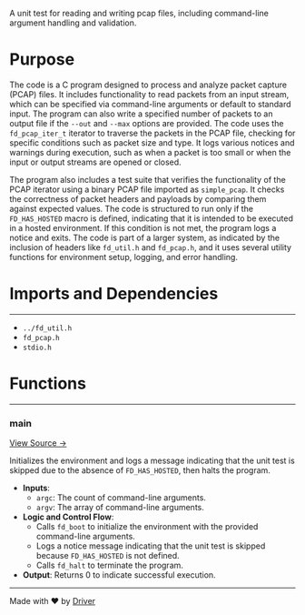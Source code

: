<!--------------------------------------------------------------------------------->
<!-- IMPORTANT: This file is auto-generated by Driver (https://driver.ai). -------->
<!-- Manual edits may be overwritten on future commits. --------------------------->
<!--------------------------------------------------------------------------------->

A unit test for reading and writing pcap files, including command-line argument handling and validation.

# Purpose
The code is a C program designed to process and analyze packet capture (PCAP) files. It includes functionality to read packets from an input stream, which can be specified via command-line arguments or default to standard input. The program can also write a specified number of packets to an output file if the `--out` and `--max` options are provided. The code uses the `fd_pcap_iter_t` iterator to traverse the packets in the PCAP file, checking for specific conditions such as packet size and type. It logs various notices and warnings during execution, such as when a packet is too small or when the input or output streams are opened or closed.

The program also includes a test suite that verifies the functionality of the PCAP iterator using a binary PCAP file imported as `simple_pcap`. It checks the correctness of packet headers and payloads by comparing them against expected values. The code is structured to run only if the `FD_HAS_HOSTED` macro is defined, indicating that it is intended to be executed in a hosted environment. If this condition is not met, the program logs a notice and exits. The code is part of a larger system, as indicated by the inclusion of headers like `fd_util.h` and `fd_pcap.h`, and it uses several utility functions for environment setup, logging, and error handling.
# Imports and Dependencies

---
- `../fd_util.h`
- `fd_pcap.h`
- `stdio.h`


# Functions

---
### main<!-- {{#callable:main}} -->
[View Source →](<../../../../../src/util/net/test_pcap.c#L107>)

Initializes the environment and logs a message indicating that the unit test is skipped due to the absence of `FD_HAS_HOSTED`, then halts the program.
- **Inputs**:
    - `argc`: The count of command-line arguments.
    - `argv`: The array of command-line arguments.
- **Logic and Control Flow**:
    - Calls `fd_boot` to initialize the environment with the provided command-line arguments.
    - Logs a notice message indicating that the unit test is skipped because `FD_HAS_HOSTED` is not defined.
    - Calls `fd_halt` to terminate the program.
- **Output**: Returns 0 to indicate successful execution.



---
Made with ❤️ by [Driver](https://www.driver.ai/)